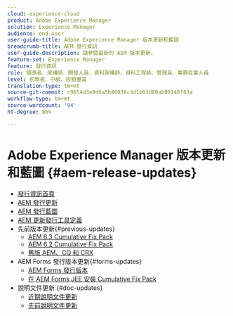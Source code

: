 ```yaml
---
cloud: experience-cloud
product: Adobe Experience Manager
solution: Experience Manager
audience: end-user
user-guide-title: Adobe Experience Manager 版本更新和藍圖
breadcrumb-title: AEM 發行資訊
user-guide-description: 請參閱最新的 AEM 版本更新。
feature-set: Experience Manager
feature: 發行資訊
role: 領導者、架構師、開發人員、資料架構師、資料工程師、管理員、業務從業人員
level: 初學者、中級、經驗豐富
translation-type: tm+mt
source-git-commit: c9654d3e8d6a5b46036c3d1b01d80ab00148f63a
workflow-type: tm+mt
source-wordcount: '94'
ht-degree: 86%

---
```



# Adobe Experience Manager 版本更新和藍圖 {#aem-release-updates}

+ [發行資訊首頁](home.md)
+ [AEM 發行更新](aem-releases-updates.md)
+ [AEM 發行藍圖](update-releases-roadmap.md)
+ [AEM 更新發行工具定義](update-release-vehicle-definitions.md)
+ 先前版本更新{#previous-updates}
   + [AEM 6.3 Cumulative Fix Pack](release-notes-aem-6-3-cumulative-fix-pack.md)
   + [AEM 6.2 Cumulative Fix Pack](release-notes-aem-6-2-cumulative-fix-pack.md)
   + [舊版 AEM、CQ 和 CRX](aem-previous-versions.md)
+ AEM Forms 發行版本更新{#forms-updates}
   + [AEM Forms 發行版本](aem-forms-releases.md)
   + [在 AEM Forms JEE 安裝 Cumulative Fix Pack](install-cfp-aem-forms-jee.md)
+ 說明文件更新 {#doc-updates}
   + [ 近期說明文件更新](documentation-updates.md)
   + [先前說明文件更新](previous-documentation-updates.md)
